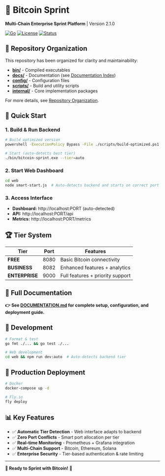 # 🚀 Bitcoin Sprint
**Multi-Chain Enterprise Sprint Platform** | Version 2.1.0

[![Go](https://img.shields.io/badge/Go-1.21+-blue.svg)](https://golang.org/)
[![License](https://img.shields.io/badge/License-MIT-green.svg)](LICENSE)
[![Status](https://img.shields.io/badge/Status-Production%20Ready-brightgreen.svg)]()

## 📂 Repository Organization

This repository has been organized for clarity and maintainability:

- **[bin/](bin/)** - Compiled executables
- **[docs/](docs/)** - Documentation (see [Documentation Index](docs/DOCUMENTATION_INDEX.md))
- **[config/](config/)** - Configuration files
- **[scripts/](scripts/)** - Build and utility scripts
- **[internal/](internal/)** - Core implementation packages

For more details, see [Repository Organization](docs/REPOSITORY_ORGANIZATION.md).

## 🎯 Quick Start

### 1. **Build & Run Backend**
```bash
# Build optimized version
powershell -ExecutionPolicy Bypass -File ./scripts/build-optimized.ps1 -Release

# Start (auto-detects best tier)
./bin/bitcoin-sprint.exe --tier=auto
```

### 2. **Start Web Dashboard**
```bash
cd web
node smart-start.js  # Auto-detects backend and starts on correct port
```

### 3. **Access Interface**
- **Dashboard:** http://localhost:PORT (auto-detected)
- **API:** http://localhost:PORT/api
- **Metrics:** http://localhost:PORT/metrics

## 🏆 Tier System

| **Tier** | **Port** | **Features** |
|----------|----------|--------------|
| **FREE** | 8080 | Basic Bitcoin connectivity |
| **BUSINESS** | 8082 | Enhanced features + analytics |
| **ENTERPRISE** | 9000 | Full features + priority support |

## 📖 Full Documentation

**👉 See [DOCUMENTATION.md](DOCUMENTATION.md) for complete setup, configuration, and deployment guide.**

## 🔧 Development

```bash
# Format & test
go fmt ./... && go test ./...

# Web development
cd web && npm run dev:auto  # Auto-detects backend tier
```

## 🚀 Production Deployment

```bash
# Docker
docker-compose up -d

# Fly.io
fly deploy
```

## 📊 Key Features

- ✅ **Automatic Tier Detection** - Web interface adapts to backend
- ✅ **Zero Port Conflicts** - Smart port allocation per tier  
- ✅ **Real-time Monitoring** - Prometheus + Grafana integration
- ✅ **Multi-Chain Support** - Bitcoin, Ethereum, Solana
- ✅ **Enterprise Security** - Tier-based authentication & rate limiting

---

**🎯 Ready to Sprint with Bitcoin!** 🚀
